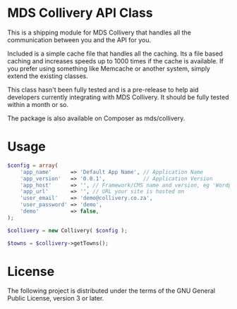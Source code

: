 MDS Collivery API Class
=======================

This is a shipping module for MDS Collivery that handles all the communication between you and the API for you.

Included is a simple cache file that handles all the caching. Its a file based caching and increases speeds up to 1000 times if the cache is available. If you prefer using something like Memcache or another system, simply extend the existing classes.

This class hasn't been fully tested and is a pre-release to help aid developers currently integrating with MDS Collivery. It should be fully tested within a month or so.

The package is also available on Composer as mds/collivery.

Usage
=====

```php
$config = array(
	'app_name'      => 'Default App Name', // Application Name
	'app_version'   => '0.0.1',            // Application Version
	'app_host'      => '', // Framework/CMS name and version, eg 'Wordpress 3.8.1 WooCommerce 2.0.20' / 'Joomla! 2.5.17 VirtueMart 2.0.26d'
	'app_url'       => '', // URL your site is hosted on
	'user_email'    => 'demo@collivery.co.za',
	'user_password' => 'demo',
	'demo'          => false,
);

$collivery = new Collivery( $config );

$towns = $collivery->getTowns();
```

License
=======

The following project is distributed under the terms of the GNU General Public License, version 3 or later.